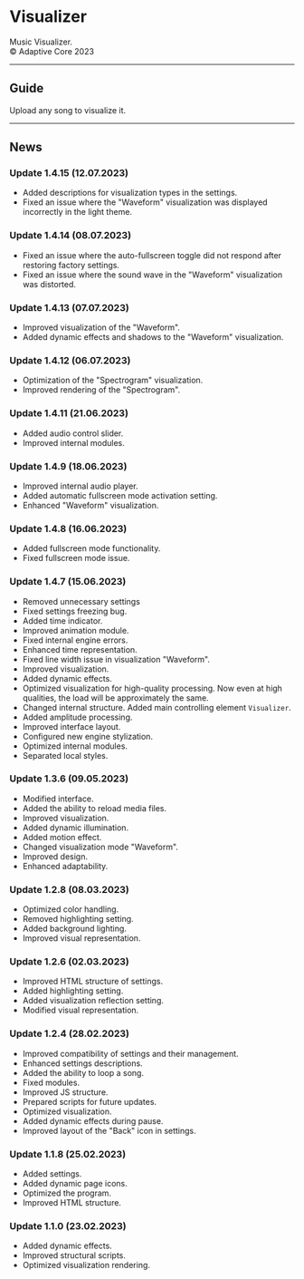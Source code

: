 # Visualizer
Music Visualizer.  
© Adaptive Core 2023  
- - -
## Guide
Upload any song to visualize it.  
- - -
## News
### Update 1.4.15 (12.07.2023)
- Added descriptions for visualization types in the settings.
- Fixed an issue where the "Waveform" visualization was displayed incorrectly in the light theme.

### Update 1.4.14 (08.07.2023)
- Fixed an issue where the auto-fullscreen toggle did not respond after restoring factory settings.
- Fixed an issue where the sound wave in the "Waveform" visualization was distorted.

### Update 1.4.13 (07.07.2023)
- Improved visualization of the "Waveform".
- Added dynamic effects and shadows to the "Waveform" visualization.

### Update 1.4.12 (06.07.2023)
- Optimization of the "Spectrogram" visualization.
- Improved rendering of the "Spectrogram".

### Update 1.4.11 (21.06.2023)
- Added audio control slider.
- Improved internal modules.

### Update 1.4.9 (18.06.2023)
- Improved internal audio player.
- Added automatic fullscreen mode activation setting.
- Enhanced "Waveform" visualization.

### Update 1.4.8 (16.06.2023)
- Added fullscreen mode functionality.
- Fixed fullscreen mode issue.

### Update 1.4.7 (15.06.2023)
- Removed unnecessary settings
- Fixed settings freezing bug.
- Added time indicator.
- Improved animation module.
- Fixed internal engine errors.
- Enhanced time representation.
- Fixed line width issue in visualization "Waveform".
- Improved visualization.
- Added dynamic effects.
- Optimized visualization for high-quality processing. Now even at high qualities, the load will be approximately the same.
- Changed internal structure. Added main controlling element `Visualizer`.
- Added amplitude processing.
- Improved interface layout.
- Configured new engine stylization.
- Optimized internal modules.
- Separated local styles.

### Update 1.3.6 (09.05.2023)
- Modified interface.
- Added the ability to reload media files.
- Improved visualization.
- Added dynamic illumination.
- Added motion effect.
- Changed visualization mode "Waveform".
- Improved design.
- Enhanced adaptability.

### Update 1.2.8 (08.03.2023)
- Optimized color handling.
- Removed highlighting setting.
- Added background lighting.
- Improved visual representation.

### Update 1.2.6 (02.03.2023)
- Improved HTML structure of settings.
- Added highlighting setting.
- Added visualization reflection setting.
- Modified visual representation.

### Update 1.2.4 (28.02.2023)
- Improved compatibility of settings and their management.
- Enhanced settings descriptions.
- Added the ability to loop a song.
- Fixed modules.
- Improved JS structure.
- Prepared scripts for future updates.
- Optimized visualization.
- Added dynamic effects during pause.
- Improved layout of the "Back" icon in settings.

### Update 1.1.8 (25.02.2023)
- Added settings.
- Added dynamic page icons.
- Optimized the program.
- Improved HTML structure.

### Update 1.1.0 (23.02.2023)
- Added dynamic effects.
- Improved structural scripts.
- Optimized visualization rendering.
